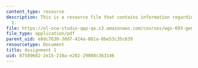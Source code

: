 ```yaml
---
content_type: resource
description: This is a resource file that contains information regarding assignment
  1.
file: https://ol-ocw-studio-app-qa.s3.amazonaws.com/courses/wgs-693-gender-race-and-the-complexities-of-science-and-technology-a-problem-based-learning-experiment-spring-2009/875896822e15210ae28229008c363146_MITWGS_693S09_assn01.pdf
file_type: application/pdf
parent_uid: e8dc7630-38d7-424a-881a-0be53c35c639
resourcetype: Document
title: Assignment 1
uid: 87589682-2e15-210a-e282-29008c363146
---
```

